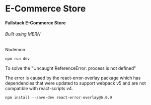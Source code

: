 # E-Commerce Store

#### Fullstack E-Commerce Store

###### Built using MERN

Nodemon

```sh
npm run dev
```

To solve the "Uncaught ReferenceError: process is not defined"

The error is caused by the react-error-overlay package which has dependencies that were updated to support webpack v5 and are not compatible with react-scripts v4.

`npm install --save-dev react-error-overlay@6.0.9`

